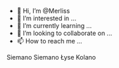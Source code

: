 - 👋 Hi, I’m @Merliss
- 👀 I’m interested in ...
- 🌱 I’m currently learning ...
- 💞️ I’m looking to collaborate on ...
- 📫 How to reach me ...

<!---
Merliss/Merliss is a ✨ special ✨ repository because its `README.md` (this file) appears on your GitHub profile.
You can click the Preview link to take a look at your changes.
--->
Siemano Siemano Łyse Kolano
